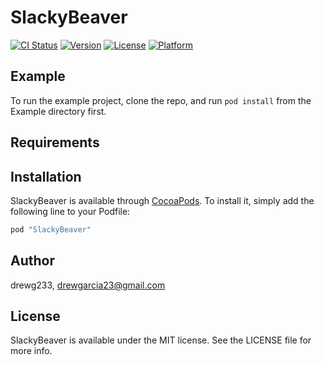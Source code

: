 # SlackyBeaver

[![CI Status](http://img.shields.io/travis/drewg233/SlackyBeaver.svg?style=flat)](https://travis-ci.org/drewg233/SlackyBeaver)
[![Version](https://img.shields.io/cocoapods/v/SlackyBeaver.svg?style=flat)](http://cocoapods.org/pods/SlackyBeaver)
[![License](https://img.shields.io/cocoapods/l/SlackyBeaver.svg?style=flat)](http://cocoapods.org/pods/SlackyBeaver)
[![Platform](https://img.shields.io/cocoapods/p/SlackyBeaver.svg?style=flat)](http://cocoapods.org/pods/SlackyBeaver)

## Example

To run the example project, clone the repo, and run `pod install` from the Example directory first.

## Requirements

## Installation

SlackyBeaver is available through [CocoaPods](http://cocoapods.org). To install
it, simply add the following line to your Podfile:

```ruby
pod "SlackyBeaver"
```

## Author

drewg233, drewgarcia23@gmail.com

## License

SlackyBeaver is available under the MIT license. See the LICENSE file for more info.
